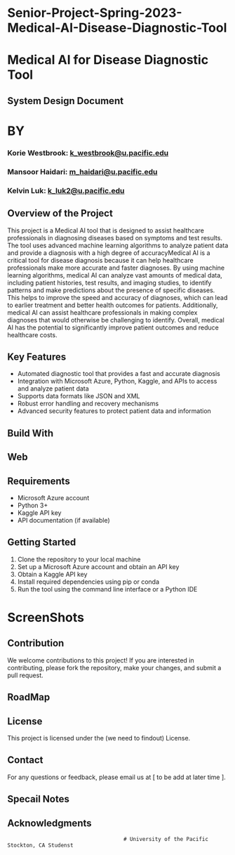# Senior-Project-Spring-2023-Medical-AI-Disease-Diagnostic-Tool #

# Medical AI for Disease Diagnostic Tool

##        System Design Document 

#                   BY

### Korie Westbrook: k_westbrook@u.pacific.edu
### Mansoor Haidari: m_haidari@u.pacific.edu
### Kelvin Luk: k_luk2@u.pacific.edu

## Overview of the Project
 
This project is a Medical AI tool that is designed to assist healthcare professionals in diagnosing diseases based on symptoms and test results. The tool uses advanced machine learning algorithms to analyze patient data and provide a diagnosis with a high degree of accuracyMedical AI is a critical tool for disease diagnosis because it can help healthcare professionals make more accurate and faster diagnoses. By using machine learning algorithms, medical AI can analyze vast amounts of medical data, including patient histories, test results, and imaging studies, to identify patterns and make predictions about the presence of specific diseases. This helps to improve the speed and accuracy of diagnoses, which can lead to earlier treatment and better health outcomes for patients. Additionally, medical AI can assist healthcare professionals in making complex diagnoses that would otherwise be challenging to identify. Overall, medical AI has the potential to significantly improve patient outcomes and reduce healthcare costs. 

## Key Features
 
* Automated diagnostic tool that provides a fast and accurate diagnosis
* Integration with Microsoft Azure, Python, Kaggle, and APIs to access and analyze patient data
* Supports data formats like JSON and XML
* Robust error handling and recovery mechanisms
* Advanced security features to protect patient data and information

## Build With 

## Web

## Requirements

* Microsoft Azure account
* Python 3+
* Kaggle API key
* API documentation (if available)

## Getting Started
1. Clone the repository to your local machine
2. Set up a Microsoft Azure account and obtain an API key
3. Obtain a Kaggle API key
4. Install required dependencies using pip or conda
5. Run the tool using the command line interface or a Python IDE

# ScreenShots

## Contribution
We welcome contributions to this project! If you are interested in contributing, please fork
the repository, make your changes, and submit a pull request.

## RoadMap

## License
This project is licensed under the (we need to findout) License.

## Contact
For any questions or feedback, please email us at [ to be add at later time ].

## Specail Notes 

## Acknowledgments




                                         # University of the Pacific Stockton, CA Studenst
